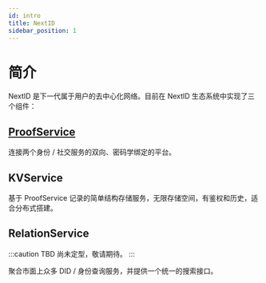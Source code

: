 ```yaml
---
id: intro
title: NextID
sidebar_position: 1
---
```


# 简介

NextID 是下一代属于用户的去中心化网络。目前在 NextID 生态系统中实现了三个组件：

## [ProofService](proof-service/intro.md)

连接两个身份 / 社交服务的双向、密码学绑定的平台。

## KVService

基于 ProofService 记录的简单结构存储服务，无限存储空间，有鉴权和历史，适合分布式搭建。

## RelationService

:::caution TBD
尚未定型，敬请期待。
:::

聚合市面上众多 DID / 身份查询服务，并提供一个统一的搜索接口。
